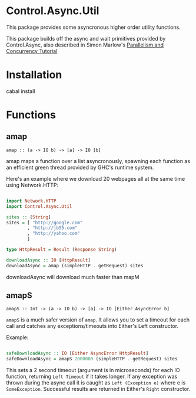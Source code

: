 
# Control.Async.Util

This package provides some asyncronous higher order utility functions.

This package builds off the async and wait primitives provided by Control.Async,
also described in Simon Marlow's [Parallelism and Concurrency
Tutorial](http://community.haskell.org/~simonmar/par-tutorial.pdf)

# Installation

cabal install

# Functions

## amap

    amap :: (a -> IO b) -> [a] -> IO [b]

amap maps a function over a list asyncronously, spawning each function as an
efficient green thread provided by GHC's runtime system.

Here's an example where we download 20 webpages all at the same time using
Network.HTTP:

```haskell

import Network.HTTP
import Control.Async.Util

sites :: [String]
sites = [ "http://google.com"
        , "http://jb55.com"
        , "http://yahoo.com"
        ]

type HttpResult = Result (Response String)

downloadAsync :: IO [HttpResult]
downloadAsync = amap (simpleHTTP . getRequest) sites

```

downloadAsync will download much faster than mapM

## amapS

    amapS :: Int -> (a -> IO b) -> [a] -> IO [Either AsyncError b]

`amapS` is a much safer version of `amap`. It allows you to set a timeout for
each call and catches any exceptions/timeouts into Either's Left constructor.

Example:

```haskell

safeDownloadAsync :: IO [Either AsyncError HttpResult]
safeDownloadAsync = amapS 2000000 (simpleHTTP . getRequest) sites

```

This sets a 2 second timeout (argument is in microseconds) for each IO function,
returning `Left Timeout` if it takes longer. If any exception was thrown during
the async call it is caught as `Left (Exception e)` where e is `SomeException`.
Successful results are returned in Either's `Right` constructor.
